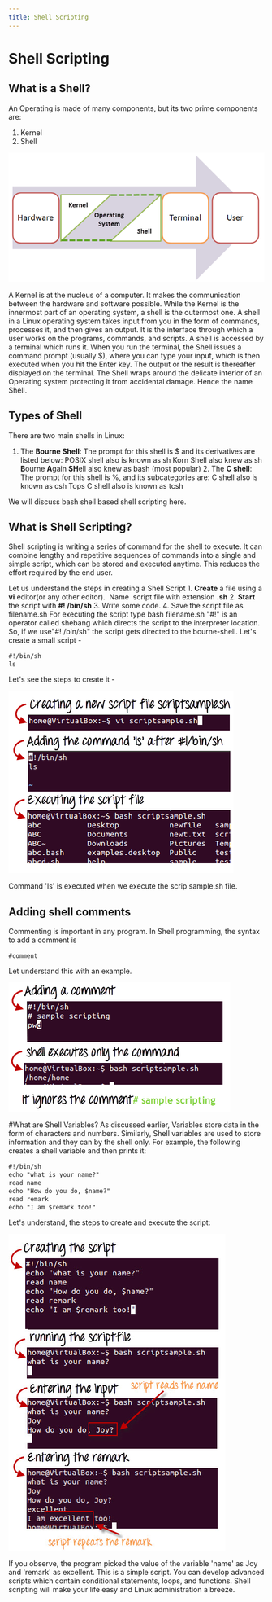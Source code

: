 ```yaml
---
title: Shell Scripting
---
```



# Shell Scripting


## What is a Shell?
An Operating is made of many components, but its two prime components are: 
 1. Kernel
 2. Shell

![OS Components](https://github.com/sem1colon/Images/blob/master/ShellScripting.png)

A Kernel is at the nucleus of a computer. It makes the communication between the hardware and software possible. While the Kernel is the innermost part of an operating system, a shell is the outermost one. 
A shell in a Linux operating system takes input from you in the form of commands, processes it, and then gives an output. It is the interface through which a user works on the programs, commands, and scripts. A shell is accessed by a terminal which runs it. 
When you run the terminal, the Shell issues a command prompt (usually $), where you can type your input, which is then executed when you hit the Enter key. The output or the result is thereafter displayed on the terminal. 
The Shell wraps around the delicate interior of an Operating system protecting it from accidental damage. Hence the name Shell. 

## Types of Shell
There are two main shells in Linux: 
1. The <b>Bourne Shell</b>: The prompt for this shell is $ and its derivatives are listed below: 
POSIX shell also is known as sh
Korn Shell also knew as sh
<b>B</b>ourne <b>A</b>gain <b>SH</b>ell also knew as bash (most popular)
2. The <b>C shell</b>: The prompt for this shell is %, and its subcategories are: 
C shell also is known as csh
Tops C shell also is known as tcsh

We will discuss bash shell based shell scripting here. 

## What is Shell Scripting?

Shell scripting is writing a series of command for the shell to execute. It can combine lengthy and repetitive sequences of commands into a single and simple script, which can be stored and executed anytime. This reduces the effort required by the end user.

Let us understand the steps in creating a Shell Script 
	1. <b>Create</b> a file using a <b>vi</b> editor(or any other editor).  Name  script file with extension <b>.sh</b>
	2. <b>Start</b> the script with <b>#! /bin/sh</b>
	3. Write some code.
	4. Save the script file as filename.sh
	For executing the script type bash filename.sh
	"#!" is an operator called shebang which directs the script to the interpreter location. So, if we use"#! /bin/sh" the script gets directed to the bourne-shell. 
Let's create a small script - 
```
#!/bin/sh
ls
```
Let's see the steps to create it - 

![Steps](https://github.com/sem1colon/Images/blob/master/vi_scriptsample(2).png)

Command 'ls' is executed when we execute the scrip sample.sh file.

## Adding shell comments
Commenting is important in any program. In Shell programming, the syntax to add a comment is
```
#comment
```
Let understand this with an example.

![comment](https://github.com/sem1colon/Images/blob/master/adding_comment.png)

#What are Shell Variables?
As discussed earlier, Variables store data in the form of characters and numbers.
Similarly, Shell variables are used to store information and they can by the shell only.
For example, the following creates a shell variable and then prints it:
```
#!/bin/sh
echo "what is your name?"
read name
echo "How do you do, $name?"
read remark
echo "I am $remark too!"
```
Let's understand,  the steps to create and execute the script:

![program](https://github.com/sem1colon/Images/blob/master/program.jpg)

If you observe, the program picked the value of the variable 'name' as Joy and 'remark' as excellent.
This is a simple script. You can develop advanced scripts which contain conditional statements, loops, and functions.
Shell scripting will make your life easy and Linux administration a breeze. 

